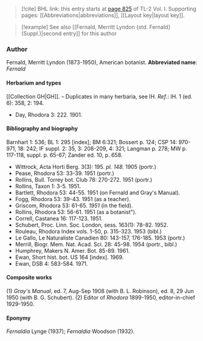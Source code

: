 > [!cite] BHL link: this entry starts at [page 825](https://www.biodiversitylibrary.org/page/33120956) of TL-2 Vol. I.
> Supporting pages: [[Abbreviations|abbreviations]], [[Layout key|layout key]].

> [!example] See also [[Fernald, Merritt Lyndon {std. Fernald} (Suppl.)|second entry]] for this author

### Author

Fernald, Merritt Lyndon (1873-1950), American botanist. 
**Abbreviated name**: *Fernald*

#### Herbarium and types

[[Collection GH|GH]]. – Duplicates in many herbaria, see IH.
*Ref*.: IH. 1 (ed. 6): 358, 2: 194.
- Day, Rhodora 3: 222. 1901.

#### Bibliography and biography

Barnhart 1: 536; BL 1: 295 \[index\]; BM 6:321; Bossert p. 124; CSP 14: 970-971, 18: 242; IF suppl. 2: 35, 3: 208-209, 4: 321; Langman p. 278; MW p. 117-118, suppl. p. 65-67; Zander ed. 10, p. 658.
- Wittrock, Acta Horti Berg. 3(3): 195. *pl. 148.* 1905 (portr.)
- Pease, Rhodora 53: 33-39. 1951 (portr.)
- Rollins, Bull. Torrey bot. Club 78: 270-272. 1951 (portr.)
- Rollins, Taxon 1: 3-5. 1951.
- Bartlett, Rhodora 53: 44-55. 1951 (on Fernald and Gray's Manual).
- Fogg, Rhodora 53: 39-43. 1951 (as a teacher).
- Griscom, Rhodora 53: 61-65. *1951* (in the field).
- Rollins, Rhodora 53: 56-61. 1951 (as a botanist").
- Correll, Castanea 16: 117-123. 1951.
- Schubert, Proc. Linn. Soc. London, sess. 163(1): 78-82. 1952.
- Rouleau, Rhodora Index vols. 1-50, p. 315-323. 1953 (bibl.)
- Le Gallo, Le Naturaliste Canadien 80: 143-157, 176-185. 1953 (portr.)
- Merrill, Biogr. Mem. Nat. Acad. Sci. 28: 45-98. 1954 (portr., bibl.)
- Humphrey, Makers N. Amer. Bot. 85-89. 1961.
- Ewan, Short hist. bot. US 164 \[index\]. 1969.
- Ewan, DSB 4: 583-584. 1971.

#### Composite works

(1) *Gray's Manual*, ed. 7, Aug-Sep 1908 (with B. L. Robinson), ed. 8, 29 Jun 1950 (with B. G. Schubert).
(2) Editor of *Rhodora* 1899-1950, editor-in-chief 1929-1950.

#### Eponymy

*Fernaldia* Lynge (1937); *Fernaldia* Woodson (1932).

